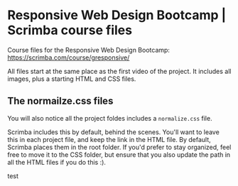 # Responsive Web Design Bootcamp | Scrimba course files
Course files for the Responsive Web Design Bootcamp: https://scrimba.com/course/gresponsive/

All files start at the same place as the first video of the project. It includes all images, plus a starting HTML and CSS files.

## The normailze.css files
You will also notice all the project foldes includes a `normalize.css` file. 

Scrimba includes this by default, behind the scenes. You'll want to leave this in each project file, and keep the link in the HTML file.
By default, Scrimba places them in the root folder. If you'd prefer to stay organized, feel free to move it to the CSS folder, but ensure that you also update the path in all the HTML files if you do this :).

test

